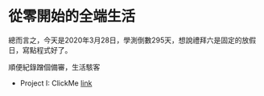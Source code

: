 # 從零開始的全端生活

總而言之，今天是2020年3月28日，學測倒數295天，想說禮拜六是固定的放假日，寫點程式好了。

順便紀錄蹭個備審，生活駭客

- Project I: ClickMe [link](/Project1.md)
